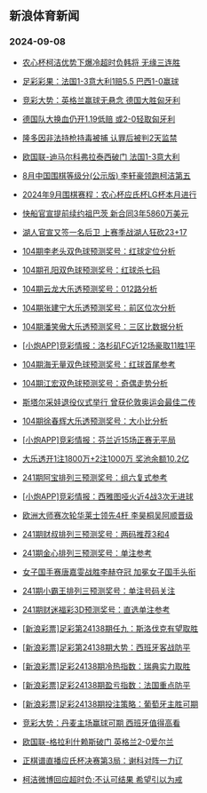 ## 新浪体育新闻 
### 2024-09-08

+ [农心杯柯洁优势下爆冷超时负韩将 无缘三连胜](https://sports.sina.com.cn/go/2024-09-07/doc-incnincn3801841.shtml)

+ [足彩彩果：法国1-3意大利1赔5.5 巴西1-0赢球](https://sports.sina.com.cn/l/2024-09-07/doc-incnhqxw4171170.shtml)

+ [竞彩大势：英格兰赢球无悬念 德国大胜匈牙利](https://sports.sina.com.cn/l/2024-09-07/doc-incnhqxy0948893.shtml)

+ [德国队大换血仍开1.19低赔 或2-0轻取匈牙利](https://sports.sina.com.cn/l/2024-09-07/doc-incnfieh8017337.shtml)

+ [隆多因非法持枪持毒被捕 认罪后被判2天监禁](https://sports.sina.com.cn/basketball/nba/2024-09-06/doc-incnfxzy7822935.shtml)

+ [欧国联-迪马尔科弗拉泰西破门 法国1-3意大利](https://sports.sina.com.cn/g/seriea/2024-09-07/doc-incnhvfw0849096.shtml)

+ [8月中国围棋等级分(公示版)  李轩豪领跑柯洁第五](https://sports.sina.com.cn/go/2024-09-07/doc-incnhzps3979014.shtml)

+ [2024年9月围棋赛程：农心杯应氏杯LG杯本月进行](https://sports.sina.com.cn/go/2024-09-07/doc-incnhzpn7509317.shtml)

+ [快船官宣提前续约祖巴茨 新合同3年5860万美元](https://sports.sina.com.cn/basketball/nba/2024-09-06/doc-incnfyah1207085.shtml)

+ [湖人官宣又签一名后卫 上赛季战湖人狂砍23+17](https://sports.sina.com.cn/basketball/nba/2024-09-07/doc-incnifvk7444698.shtml)

+ [104期李老头双色球预测奖号：红球定位分析](https://sports.sina.com.cn/l/2024-09-07/doc-incnfpnn1422249.shtml)

+ [104期孔阳双色球预测奖号：红球杀七码](https://sports.sina.com.cn/l/2024-09-07/doc-incnfpnn1421910.shtml)

+ [104期云龙大乐透预测奖号：012路分析](https://sports.sina.com.cn/l/2024-09-07/doc-incnfpnk4642925.shtml)

+ [104期张建宁大乐透预测奖号：前区位次分析](https://sports.sina.com.cn/l/2024-09-07/doc-incnfpnk4642265.shtml)

+ [104期潘笑傲大乐透预测奖号：三区比数据分析](https://sports.sina.com.cn/l/2024-09-07/doc-incnfpnk4642799.shtml)

+ [[小炮APP]竞彩情报：洛杉矶FC近12场豪取11胜1平](https://sports.sina.com.cn/l/2024-09-07/doc-incnftua7879783.shtml)

+ [104期海无量双色球预测奖号：红球首尾参考](https://sports.sina.com.cn/l/2024-09-07/doc-incnfpnh4759694.shtml)

+ [104期江宏双色球预测奖号：奇偶走势分析](https://sports.sina.com.cn/l/2024-09-07/doc-incnfpnn1421510.shtml)

+ [斯塔尔采娃退役仪式举行 曾获伦敦奥运会最佳二传](https://sports.sina.com.cn/others/volleyball/2024-09-07/doc-incnhqxs7674460.shtml)

+ [104期徐春辉大乐透预测奖号：大小比分析](https://sports.sina.com.cn/l/2024-09-07/doc-incnfpnk4642629.shtml)

+ [[小炮APP]竞彩情报：芬兰近15场正赛无平局](https://sports.sina.com.cn/l/2024-09-07/doc-incnfpnh4755283.shtml)

+ [大乐透开1注1800万+2注1000万 奖池余额10.2亿](https://sports.sina.com.cn/l/2024-09-07/doc-incniwth3626437.shtml)

+ [241期阿宝排列三预测奖号：组六复式参考](https://sports.sina.com.cn/l/2024-09-07/doc-incnhzpq4245292.shtml)

+ [[小炮APP]竞彩情报：西雅图哑火近4战3次无进球](https://sports.sina.com.cn/l/2024-09-07/doc-incnftuh4516744.shtml)

+ [欧洲大师赛次轮华莱士领先4杆 李昊桐吴阿顺晋级](https://sports.sina.com.cn/golf/pgatour/2024-09-07/doc-incnhqxy0951868.shtml)

+ [241期财叔排列三预测奖号：两码推荐3和4](https://sports.sina.com.cn/l/2024-09-07/doc-incnhzpq4244899.shtml)

+ [241期金心排列三预测奖号：单注参考](https://sports.sina.com.cn/l/2024-09-07/doc-incnhzpn7489919.shtml)

+ [女子国手赛唐嘉雯战胜李赫夺冠 加冕女子国手头衔](https://sports.sina.com.cn/go/2024-09-07/doc-incniwtk0384395.shtml)

+ [241期小霸王排列三预测奖号：单注号码关注](https://sports.sina.com.cn/l/2024-09-07/doc-incnhzpq4242783.shtml)

+ [241期财迷福彩3D预测奖号：直选单注参考](https://sports.sina.com.cn/l/2024-09-07/doc-incnhzpq4241925.shtml)

+ [[新浪彩票]足彩第24138期任九：斯洛伐克有望取胜](https://sports.sina.com.cn/l/2024-09-08/doc-incnkyes3635605.shtml)

+ [[新浪彩票]足彩第24138期大势：西班牙客战防平](https://sports.sina.com.cn/l/2024-09-08/doc-incnkyeu3106633.shtml)

+ [[新浪彩票]足彩24138期冷热指数：瑞典实力取胜](https://sports.sina.com.cn/l/2024-09-08/doc-incnkyev9884851.shtml)

+ [[新浪彩票]足彩24138期盈亏指数：法国重点防平](https://sports.sina.com.cn/l/2024-09-08/doc-incnkyev9884364.shtml)

+ [[新浪彩票]足彩24138期投注策略：葡萄牙主胜可期](https://sports.sina.com.cn/l/2024-09-08/doc-incnkyeq6881838.shtml)

+ [竞彩大势：丹麦主场赢球可期 西班牙值得高看](https://sports.sina.com.cn/l/2024-09-08/doc-incnkyev9885140.shtml)

+ [欧国联-格拉利什赖斯破门 英格兰2-0爱尔兰](https://sports.sina.com.cn/g/pl/2024-09-08/doc-incnkyev9892296.shtml)

+ [正棋谱直播应氏杯决赛第3局：谢科对阵一力辽](https://sports.sina.com.cn/go/2024-09-08/doc-incnmenn6814698.shtml)

+ [柯洁微博回应超时负:不认可结果 希望引以为戒](https://sports.sina.com.cn/go/2024-09-08/doc-incnmens3013020.shtml)

